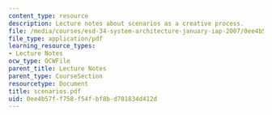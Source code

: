 ```yaml
---
content_type: resource
description: Lecture notes about scenarios as a creative process.
file: /media/courses/esd-34-system-architecture-january-iap-2007/0ee4b57ff758f54fbf8bd701834d412d_scenarios.pdf
file_type: application/pdf
learning_resource_types:
- Lecture Notes
ocw_type: OCWFile
parent_title: Lecture Notes
parent_type: CourseSection
resourcetype: Document
title: scenarios.pdf
uid: 0ee4b57f-f758-f54f-bf8b-d701834d412d
---
```

